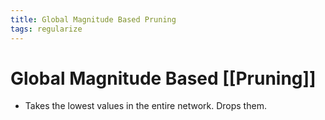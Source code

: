 ```yaml
---
title: Global Magnitude Based Pruning
tags: regularize
---
```


# Global Magnitude Based [[Pruning]]
- Takes the lowest values in the entire network. Drops them.
















































